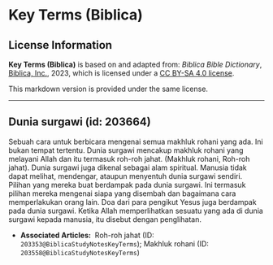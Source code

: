 # Key Terms (Biblica)

## License Information

**Key Terms (Biblica)** is based on and adapted from: _Biblica Bible Dictionary_, [Biblica, Inc.](https://www.biblica.com/), 2023, which is licensed under a [CC BY-SA 4.0 license](https://creativecommons.org/licenses/by-sa/4.0/legalcode.en).

This markdown version is provided under the same license.



--------------------------------

## Dunia surgawi (id: 203664)

Sebuah cara untuk berbicara mengenai semua makhluk rohani yang ada. Ini bukan tempat tertentu. Dunia surgawi mencakup makhluk rohani yang melayani Allah dan itu termasuk roh\-roh jahat. (Makhluk rohani, Roh\-roh jahat). Dunia surgawi juga dikenal sebagai alam spiritual. Manusia tidak dapat melihat, mendengar, ataupun menyentuh dunia surgawi sendiri. Pilihan yang mereka buat berdampak pada dunia surgawi. Ini termasuk pilihan mereka mengenai siapa yang disembah dan bagaimana cara memperlakukan orang lain. Doa dari para pengikut Yesus juga berdampak pada dunia surgawi. Ketika Allah memperlihatkan sesuatu yang ada di dunia surgawi kepada manusia, itu disebut dengan penglihatan.

* **Associated Articles:**  Roh-roh jahat (ID: `203353@BiblicaStudyNotesKeyTerms`); Makhluk rohani (ID: `203558@BiblicaStudyNotesKeyTerms`)

